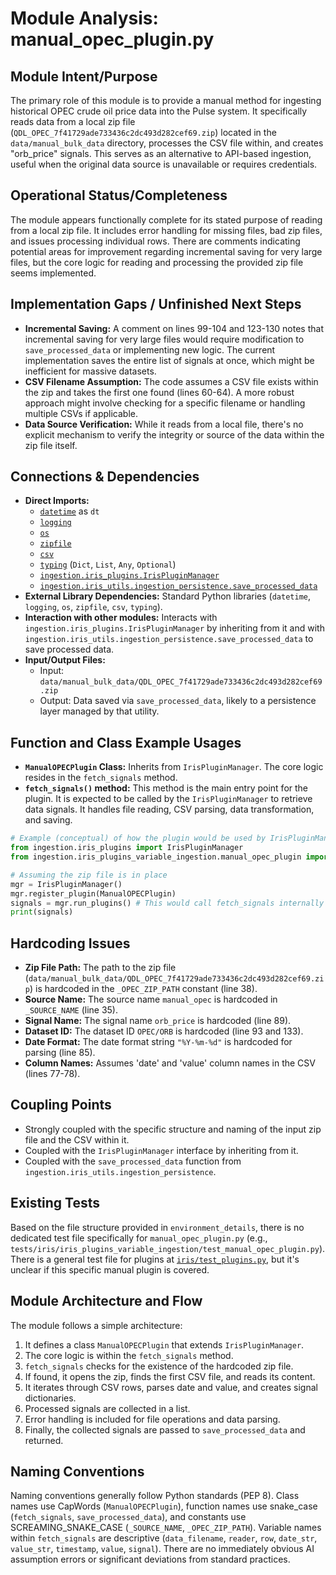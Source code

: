 # Module Analysis: manual_opec_plugin.py

## Module Intent/Purpose

The primary role of this module is to provide a manual method for ingesting historical OPEC crude oil price data into the Pulse system. It specifically reads data from a local zip file (`QDL_OPEC_7f41729ade733436c2dc493d282cef69.zip`) located in the `data/manual_bulk_data` directory, processes the CSV file within, and creates "orb_price" signals. This serves as an alternative to API-based ingestion, useful when the original data source is unavailable or requires credentials.

## Operational Status/Completeness

The module appears functionally complete for its stated purpose of reading from a local zip file. It includes error handling for missing files, bad zip files, and issues processing individual rows. There are comments indicating potential areas for improvement regarding incremental saving for very large files, but the core logic for reading and processing the provided zip file seems implemented.

## Implementation Gaps / Unfinished Next Steps

*   **Incremental Saving:** A comment on lines 99-104 and 123-130 notes that incremental saving for very large files would require modification to `save_processed_data` or implementing new logic. The current implementation saves the entire list of signals at once, which might be inefficient for massive datasets.
*   **CSV Filename Assumption:** The code assumes a CSV file exists within the zip and takes the first one found (lines 60-64). A more robust approach might involve checking for a specific filename or handling multiple CSVs if applicable.
*   **Data Source Verification:** While it reads from a local file, there's no explicit mechanism to verify the integrity or source of the data within the zip file itself.

## Connections & Dependencies

*   **Direct Imports:**
    *   [`datetime`](#) as `dt`
    *   [`logging`](#)
    *   [`os`](#)
    *   [`zipfile`](#)
    *   [`csv`](#)
    *   [`typing`](#) (`Dict`, `List`, `Any`, `Optional`)
    *   [`ingestion.iris_plugins.IrisPluginManager`](iris/iris_plugins.py)
    *   [`ingestion.iris_utils.ingestion_persistence.save_processed_data`](iris/iris_utils/ingestion_persistence.py)
*   **External Library Dependencies:** Standard Python libraries (`datetime`, `logging`, `os`, `zipfile`, `csv`, `typing`).
*   **Interaction with other modules:** Interacts with `ingestion.iris_plugins.IrisPluginManager` by inheriting from it and with `ingestion.iris_utils.ingestion_persistence.save_processed_data` to save processed data.
*   **Input/Output Files:**
    *   Input: `data/manual_bulk_data/QDL_OPEC_7f41729ade733436c2dc493d282cef69.zip`
    *   Output: Data saved via `save_processed_data`, likely to a persistence layer managed by that utility.

## Function and Class Example Usages

*   **`ManualOPECPlugin` Class:** Inherits from `IrisPluginManager`. The core logic resides in the `fetch_signals` method.
*   **`fetch_signals()` method:** This method is the main entry point for the plugin. It is expected to be called by the `IrisPluginManager` to retrieve data signals. It handles file reading, CSV parsing, data transformation, and saving.

```python
# Example (conceptual) of how the plugin would be used by IrisPluginManager
from ingestion.iris_plugins import IrisPluginManager
from ingestion.iris_plugins_variable_ingestion.manual_opec_plugin import ManualOPECPlugin

# Assuming the zip file is in place
mgr = IrisPluginManager()
mgr.register_plugin(ManualOPECPlugin)
signals = mgr.run_plugins() # This would call fetch_signals internally
print(signals)
```

## Hardcoding Issues

*   **Zip File Path:** The path to the zip file (`data/manual_bulk_data/QDL_OPEC_7f41729ade733436c2dc493d282cef69.zip`) is hardcoded in the `_OPEC_ZIP_PATH` constant (line 38).
*   **Source Name:** The source name `manual_opec` is hardcoded in `_SOURCE_NAME` (line 35).
*   **Signal Name:** The signal name `orb_price` is hardcoded (line 89).
*   **Dataset ID:** The dataset ID `OPEC/ORB` is hardcoded (line 93 and 133).
*   **Date Format:** The date format string `"%Y-%m-%d"` is hardcoded for parsing (line 85).
*   **Column Names:** Assumes 'date' and 'value' column names in the CSV (lines 77-78).

## Coupling Points

*   Strongly coupled with the specific structure and naming of the input zip file and the CSV within it.
*   Coupled with the `IrisPluginManager` interface by inheriting from it.
*   Coupled with the `save_processed_data` function from `ingestion.iris_utils.ingestion_persistence`.

## Existing Tests

Based on the file structure provided in `environment_details`, there is no dedicated test file specifically for `manual_opec_plugin.py` (e.g., `tests/iris/iris_plugins_variable_ingestion/test_manual_opec_plugin.py`). There is a general test file for plugins at [`iris/test_plugins.py`](iris/test_plugins.py), but it's unclear if this specific manual plugin is covered.

## Module Architecture and Flow

The module follows a simple architecture:
1.  It defines a class `ManualOPECPlugin` that extends `IrisPluginManager`.
2.  The core logic is within the `fetch_signals` method.
3.  `fetch_signals` checks for the existence of the hardcoded zip file.
4.  If found, it opens the zip, finds the first CSV file, and reads its content.
5.  It iterates through CSV rows, parses date and value, and creates signal dictionaries.
6.  Processed signals are collected in a list.
7.  Error handling is included for file operations and data parsing.
8.  Finally, the collected signals are passed to `save_processed_data` and returned.

## Naming Conventions

Naming conventions generally follow Python standards (PEP 8). Class names use CapWords (`ManualOPECPlugin`), function names use snake_case (`fetch_signals`, `save_processed_data`), and constants use SCREAMING_SNAKE_CASE (`_SOURCE_NAME`, `_OPEC_ZIP_PATH`). Variable names within `fetch_signals` are descriptive (`data_filename`, `reader`, `row`, `date_str`, `value_str`, `timestamp`, `value`, `signal`). There are no immediately obvious AI assumption errors or significant deviations from standard practices.